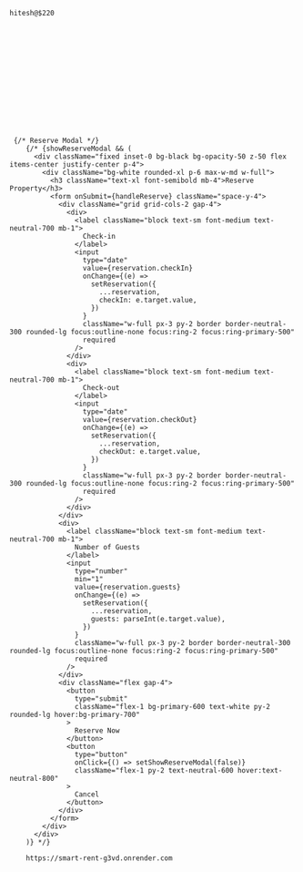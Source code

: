     hitesh@$220


    












     {/* Reserve Modal */}
        {/* {showReserveModal && (
          <div className="fixed inset-0 bg-black bg-opacity-50 z-50 flex items-center justify-center p-4">
            <div className="bg-white rounded-xl p-6 max-w-md w-full">
              <h3 className="text-xl font-semibold mb-4">Reserve Property</h3>
              <form onSubmit={handleReserve} className="space-y-4">
                <div className="grid grid-cols-2 gap-4">
                  <div>
                    <label className="block text-sm font-medium text-neutral-700 mb-1">
                      Check-in
                    </label>
                    <input
                      type="date"
                      value={reservation.checkIn}
                      onChange={(e) =>
                        setReservation({
                          ...reservation,
                          checkIn: e.target.value,
                        })
                      }
                      className="w-full px-3 py-2 border border-neutral-300 rounded-lg focus:outline-none focus:ring-2 focus:ring-primary-500"
                      required
                    />
                  </div>
                  <div>
                    <label className="block text-sm font-medium text-neutral-700 mb-1">
                      Check-out
                    </label>
                    <input
                      type="date"
                      value={reservation.checkOut}
                      onChange={(e) =>
                        setReservation({
                          ...reservation,
                          checkOut: e.target.value,
                        })
                      }
                      className="w-full px-3 py-2 border border-neutral-300 rounded-lg focus:outline-none focus:ring-2 focus:ring-primary-500"
                      required
                    />
                  </div>
                </div>
                <div>
                  <label className="block text-sm font-medium text-neutral-700 mb-1">
                    Number of Guests
                  </label>
                  <input
                    type="number"
                    min="1"
                    value={reservation.guests}
                    onChange={(e) =>
                      setReservation({
                        ...reservation,
                        guests: parseInt(e.target.value),
                      })
                    }
                    className="w-full px-3 py-2 border border-neutral-300 rounded-lg focus:outline-none focus:ring-2 focus:ring-primary-500"
                    required
                  />
                </div>
                <div className="flex gap-4">
                  <button
                    type="submit"
                    className="flex-1 bg-primary-600 text-white py-2 rounded-lg hover:bg-primary-700"
                  >
                    Reserve Now
                  </button>
                  <button
                    type="button"
                    onClick={() => setShowReserveModal(false)}
                    className="flex-1 py-2 text-neutral-600 hover:text-neutral-800"
                  >
                    Cancel
                  </button>
                </div>
              </form>
            </div>
          </div>
        )} */}

<!-- backend render api url  -->
        https://smart-rent-g3vd.onrender.com